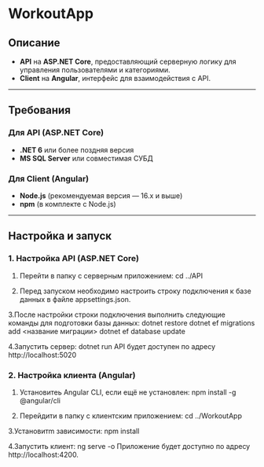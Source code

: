 # WorkoutApp

## Описание

- **API** на **ASP.NET Core**, предоставляющий серверную логику для управления пользователями и категориями.
- **Client** на **Angular**, интерфейс для взаимодействия с API.

---

## Требования

### Для API (ASP.NET Core)
- **.NET 6** или более поздняя версия
- **MS SQL Server** или совместимая СУБД

### Для Client (Angular)
- **Node.js** (рекомендуемая версия — 16.x и выше)
- **npm** (в комплекте с Node.js)

---

## Настройка и запуск

### 1. Настройка API (ASP.NET Core)
1. Перейти в папку с серверным приложением:
cd ../API

2. Перед запуском необходимо настроить строку подключения к базе данных в файле appsettings.json.

3.После настройки строки подключения выполнить следующие команды для подготовки базы данных:
dotnet restore
dotnet ef migrations add <название миграции>
dotnet ef database update

4.Запустить сервер:
dotnet run
API будет доступен по адресу http://localhost:5020

### 2. Настройка клиента (Angular)

1. Установитеь Angular CLI, если ещё не установлен:
npm install -g @angular/cli

2. Перейдити в папку с клиентским приложением:
cd ../WorkoutApp

3.Установитm зависимости:
npm install

4.Запустить клиент:
ng serve -o
Приложение будет доступно по адресу http://localhost:4200.
